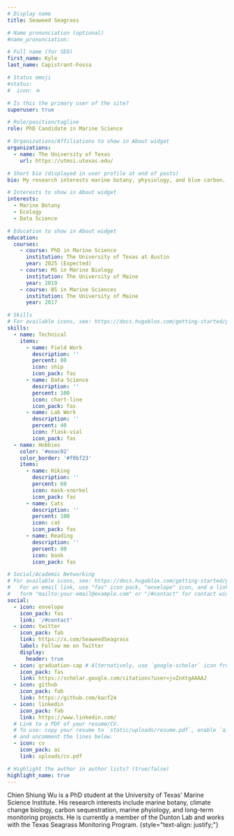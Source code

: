 ```yaml
---
# Display name
title: Seaweed Seagrass

# Name pronunciation (optional)
#name_pronunciation: 

# Full name (for SEO)
first_name: Kyle
last_name: Capistrant-Fossa

# Status emoji
#status:
#  icon: ☕️

# Is this the primary user of the site?
superuser: true

# Role/position/tagline
role: PhD Candidate in Marine Science

# Organizations/Affiliations to show in About widget
organizations:
  - name: The University of Texas
    url: https://utmsi.utexas.edu/

# Short bio (displayed in user profile at end of posts)
bio: My research interests marine botany, physiology, and blue carbon.

# Interests to show in About widget
interests:
  - Marine Botany
  - Ecology
  - Data Science

# Education to show in About widget
education:
  courses:
    - course: PhD in Marine Science
      institution: The University of Texas at Austin
      year: 2025 (Expected)
    - course: MS in Marine Biology
      institution: The University of Maine
      year: 2019
    - course: BS in Marine Sciences
      institution: The University of Maine
      year: 2017

# Skills
# For available icons, see: https://docs.hugoblox.com/getting-started/page-builder/#icons
skills:
  - name: Technical
    items:
      - name: Field Work
        description: ''
        percent: 80
        icon: ship
        icon_pack: fas
      - name: Data Science
        description: ''
        percent: 100
        icon: chart-line
        icon_pack: fas
      - name: Lab Work
        description: ''
        percent: 40
        icon: flask-vial
        icon_pack: fas
  - name: Hobbies
    color: '#eeac02'
    color_border: '#f0bf23'
    items:
      - name: Hiking
        description: ''
        percent: 60
        icon: mask-snorkel
        icon_pack: fas
      - name: Cats
        description: ''
        percent: 100
        icon: cat
        icon_pack: fas
      - name: Reading
        description: ''
        percent: 80
        icon: book
        icon_pack: fas

# Social/Academic Networking
# For available icons, see: https://docs.hugoblox.com/getting-started/page-builder/#icons
#   For an email link, use "fas" icon pack, "envelope" icon, and a link in the
#   form "mailto:your-email@example.com" or "/#contact" for contact widget.
social:
  - icon: envelope
    icon_pack: fas
    link: '/#contact'
  - icon: twitter
    icon_pack: fab
    link: https://x.com/SeaweedSeagrass
    label: Follow me on Twitter
    display:
      header: true
  - icon: graduation-cap # Alternatively, use `google-scholar` icon from `ai` icon pack
    icon_pack: fas
    link: https://scholar.google.com/citations?user=jvZnXtgAAAAJ
  - icon: github
    icon_pack: fab
    link: https://github.com/kacf24
  - icon: linkedin
    icon_pack: fab
    link: https://www.linkedin.com/
  # Link to a PDF of your resume/CV.
  # To use: copy your resume to `static/uploads/resume.pdf`, enable `ai` icons in `params.yaml`,
  # and uncomment the lines below.
  - icon: cv
    icon_pack: ai
    link: uploads/cv.pdf

# Highlight the author in author lists? (true/false)
highlight_name: true
---
```


Chien Shiung Wu is a PhD student at the University of Texas' Marine Science Institute. His research interests include marine botany, climate change biology, carbon sequestration, marine phyiology, and long-term monitoring projects. He is currently a member of the Dunton Lab and works with the Texas Seagrass Monitoring Program.
{style="text-align: justify;"}
